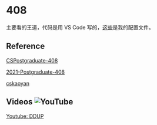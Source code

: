 # 408

主要看的王道，代码是用 VS Code 写的，[这些](DataStructure/.vscode)是我的配置文件。

## Reference

[CSPostgraduate-408](https://github.com/CodePanda66/CSPostgraduate-408)

[2021-Postgraduate-408](https://github.com/hao14293/2021-Postgraduate-408)

[cskaoyan](https://github.com/csseky/cskaoyan)

## Videos ![YouTube](https://img.shields.io/badge/YouTube-%23FF0000.svg?style=for-the-badge&logo=YouTube&logoColor=white)

[Youtube: DDUP](https://www.youtube.com/channel/UCm9ra-xsFE1PVj27rhVbDmg/playlists)


